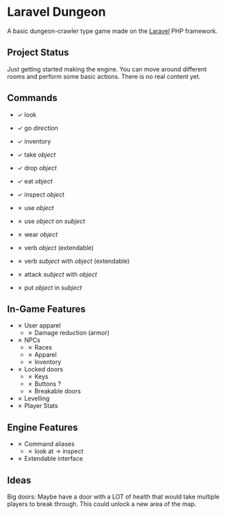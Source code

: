 # Laravel Dungeon

A basic dungeon-crawler type game made on the [Laravel](https://laravel.com) PHP framework.

## Project Status

Just getting started making the engine. You can move around different rooms and perform some basic actions. There is no real content yet.

## Commands

* ✓ look
* ✓ go _direction_
* ✓ inventory

* ✓ take _object_
* ✓ drop _object_
* ✓ eat _object_
* ✓ inspect _object_
* ✗ use _object_
* ✗ use _object_ on _subject_
* ✗ wear _object_
* ✗ verb _object_ (extendable)
* ✗ verb _subject_ with _object_ (extendable)
* ✗ attack _subject_ with _object_
* ✗ put _object_ in _subject_

## In-Game Features

* ✗ User apparel
    * ✗ Damage reduction (armor)
* ✗ NPCs
    * ✗ Races
    * ✗ Apparel
    * ✗ Inventory
* ✗ Locked doors
    * ✗ Keys
    * ✗ Buttons ?
    * ✗ Breakable doors
* ✗ Levelling
* ✗ Player Stats

## Engine Features

* ✗ Command aliases
    * ✗ look at -> inspect
* ✗ Extendable interface

## Ideas

Big doors: Maybe have a door with a LOT of health that would take multiple players to break through. This could unlock a new area of the map.